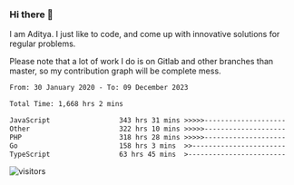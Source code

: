 ### Hi there 👋

I am Aditya. I just like to code, and come up with innovative solutions for regular problems.

Please note that a lot of work I do is on Gitlab and other branches than master, so my contribution graph will be complete mess.

<!--START_SECTION:waka-->

```txt
From: 30 January 2020 - To: 09 December 2023

Total Time: 1,668 hrs 2 mins

JavaScript                 343 hrs 31 mins >>>>>--------------------   20.59 %
Other                      322 hrs 10 mins >>>>>--------------------   19.31 %
PHP                        318 hrs 28 mins >>>>>--------------------   19.09 %
Go                         158 hrs 3 mins  >>-----------------------   09.48 %
TypeScript                 63 hrs 45 mins  >------------------------   03.82 %
```

<!--END_SECTION:waka-->

![visitors](https://visitor-badge.glitch.me/badge?page_id=BrainBuzzer.visitor-badge&left_color=green&right_color=red)
